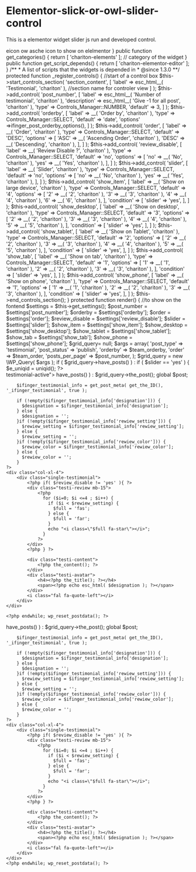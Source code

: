 # Elementor-slick-or-owl-slider-control
This is a elementor widget slider js run and developed control.

<?php
namespace Chariton\Widgets;

use Elementor\Widget_Base;
use Elementor\Controls_Manager;
use Elementor\Group_Control_Image_Size;
use Elementor\Group_Control_Typography;
use Elementor\Utils;


if ( ! defined( 'ABSPATH' ) ) exit; // Exit if accessed directly

/**
 * Elementor Style for header
 *
 *
 * @since 1.0.0
 */

class Testimonial extends Widget_Base {   //this name is added to plugin.php of the root folder

	public function get_name() {
		return 'section-testimonial';
	}

	public function get_title() {
		return 'Testimonial';   // title to show on elementor
	}

	public function get_icon() {
		return 'fal fa-quote-left';    //   eicon-posts-ticker-> eicon ow asche icon to show on elelmentor
	}

	public function get_categories() {
		return [ 'chariton-elements' ];    // category of the widget
	}
     public function get_script_depends() {
		return [ 'chariton-elementor-editor' ];
	}

	/**
	 * A list of scripts that the widgets is depended in
	 * @since 1.3.0
	 **/
protected function _register_controls() {
		
	//start of a control box
		$this->start_controls_section(
			'section_content',
			[
				'label' => esc_html__( 'Testimonial', 'chariton' ),   //section name for controler view
			]
		);
	
		$this->add_control(
			'post_number',
			[
				'label' => esc_html__( 'Number of testimonial', 'chariton' ),
				'description' => esc_html__( 'Give -1 for all post', 'chariton' ),
				'type' => Controls_Manager::NUMBER,
				'default' => 3,
			]
		);
		$this->add_control(
			'orderby',
			[
				'label' => __( 'Order by', 'chariton' ),
				'type' => Controls_Manager::SELECT,
				'default' => 'date',
				'options' =>ifinger_post_orderby_options(),
			]
		);
		$this->add_control(
			'order',
			[
				'label' => __( 'Order', 'chariton' ),
				'type' => Controls_Manager::SELECT,
				'default' => 'DESC',
				'options' => [
					'ASC' => __( 'Ascending Order', 'chariton' ),
					'DESC' => __( 'Descending', 'chariton' ),
				],
			]
		);

		$this->add_control(
			  'review_disable',
			  [
			     'label'       => __( 'Review Disable ?', 'chariton' ),
			     'type' => Controls_Manager::SELECT,
			     'default' => 'no',
			     'options' => [
			     	'no' => __( 'No', 'chariton' ),
			     	'yes'  => __( 'Yes', 'chariton' ),
			     ],
			  ]
		);


		$this->add_control(
			  'slider',
			  [
			     'label'       => __( 'Slider', 'chariton' ),
			     'type' => Controls_Manager::SELECT,
			     'default' => 'no',
			     'options' => [
			     	'no' => __( 'No', 'chariton' ),
			     	'yes'  => __( 'Yes', 'chariton' ),
			     ],
			  ]
		);

		$this->add_control(
			'show_item',
			[
			    'label'       => __( 'Show on large device', 'chariton' ),
			    'type' => Controls_Manager::SELECT,
			    'default' => '4',
			    'options' => [
			     	'2'  => __( '2', 'chariton' ),
			     	'3' => __( '3', 'chariton' ),
			     	'4' => __( '4', 'chariton' ),
			     	'6' => __( '6', 'chariton' ),
			    ],
			    'condition' => [
					'slider' => 'yes',
				],
			]
		);
		$this->add_control(
			'show_desktop',
			[
			    'label'       => __( 'Show on desktop', 'chariton' ),
			    'type' => Controls_Manager::SELECT,
			    'default' => '3',
			    'options' => [
			     	'2'  => __( '2', 'chariton' ),
			     	'3' => __( '3', 'chariton' ),
			     	'4' => __( '4', 'chariton' ),
			     	'5' => __( '5', 'chariton' ),
			    ],
			    'condition' => [
					'slider' => 'yes',
				],
			]
		);
		$this->add_control(
			'show_tablet',
			[
			    'label'       => __( 'Show on Tablet', 'chariton' ),
			    'type' => Controls_Manager::SELECT,
			    'default' => '2',
			    'options' => [
			     	'2'  => __( '2', 'chariton' ),
			     	'3' => __( '3', 'chariton' ),
			     	'4' => __( '4', 'chariton' ),
			     	'5' => __( '5', 'chariton' ),
			    ],
			    'condition' => [
					'slider' => 'yes',
				],
			]
		);
		$this->add_control(
			'show_tab',
			[
			    'label'       => __( 'Show on tab', 'chariton' ),
			    'type' => Controls_Manager::SELECT,
			    'default' => '1',
			    'options' => [
			     	'1'  => __( '1', 'chariton' ),
			     	'2'  => __( '2', 'chariton' ),
			     	'3' => __( '3', 'chariton' ),
			    ],
			    'condition' => [
					'slider' => 'yes',
				],
			]
		);
		$this->add_control(
			'show_phone',
			[
			    'label'       => __( 'Show on phone', 'chariton' ),
			    'type' => Controls_Manager::SELECT,
			    'default' => '1',
			    'options' => [
			     	'1' => __( '1', 'chariton' ),
			     	'2' => __( '2', 'chariton' ),
			     	'3' => __( '3', 'chariton' ),
			    ],
			    'condition' => [
					'slider' => 'yes',
				],
			]
		);

		$this->end_controls_section();
	}


	protected function render() {				//to show on the fontend 
		$settings = $this->get_settings();

		$post_number = $settings['post_number'];
		$orderby = $settings['orderby'];
		$order = $settings['order'];

		$review_disable = $settings['review_disable'];
		$slider = $settings['slider'];
		$show_item = $settings['show_item'];
		$show_desktop = $settings['show_desktop'];
		$show_tablet = $settings['show_tablet'];
		$show_tab = $settings['show_tab'];
		$show_phone = $settings['show_phone'];


		$grid_query= null;
	    $args = array(
	       'post_type'      => 'testimonial',
	       'post_status'    => 'publish',
	       'orderby' => $team_orderby,
	       'order' => $team_order,
	       'posts_per_page' => $post_number,
	    );
		 
		$grid_query = new \WP_Query( $args );

		if ( $grid_query->have_posts() ) : 


	if ( $slider == 'yes' ) {

		$e_uniqid     = uniqid();
?>

<script type="text/javascript">
    jQuery(document).ready(function(){

		// testimonial-active
		jQuery(<?php echo "'.testi-slider-$e_uniqid'"; ?>).slick({
		  dots: false,
		  infinite: true,
		  speed: 600,
		  prevArrow: '<button type="button" class="slick-prev"><i class="far fa-angle-left"></i></button>',
		  nextArrow: '<button type="button" class="slick-next"><i class="far fa-angle-right"></i></button>',
		  arrows: true,
		  centerMode: true,
		  centerPadding: '145px',
		  slidesToShow: <?php echo esc_attr( $show_item ); ?>,
		  slidesToScroll: 1,
		  responsive: [
		    {
		      breakpoint: 1700,
		      settings: {
		        slidesToShow: <?php echo esc_attr( $show_desktop ); ?>,
				slidesToScroll: 1,
				centerPadding: '200px',
		      }
		    },
		    {
		      breakpoint: 1500,
		      settings: {
		        slidesToShow: <?php echo esc_attr( $show_tablet ); ?>,
				slidesToScroll: 1,
				centerPadding: '260px',
		      }
		    },
		    {
		      breakpoint: 1200,
		      settings: {
		        slidesToShow: <?php echo esc_attr( $show_tab ); ?>,
				slidesToScroll: 1,
				centerPadding: '100px',
		      }
		    },
		    {
		      breakpoint: 992,
		      settings: {
		        slidesToShow: <?php echo esc_attr( $show_tab ); ?>,
				slidesToScroll: 1,
				centerPadding: '0px',
		      }
		    },
		    {
		      breakpoint: 767,
		      settings: {
		        slidesToShow: <?php echo esc_attr( $show_phone ); ?>,
		        slidesToScroll: 1,
				arrows: false,
				centerPadding: '100px',
		      }
		    },
		    {
		      breakpoint: 575,
		      settings: {
		        slidesToShow: <?php echo esc_attr( $show_phone ); ?>,
		        slidesToScroll: 1,
				arrows: false,
				centerPadding: '0px',
		      }
		    },
		  ]
		});

    });
</script> 

<div class="row <?php echo "testi-slider-$e_uniqid"; ?> testimonial-active">
	<?php while ( $grid_query->have_posts() ) : $grid_query->the_post(); global $post; 

	    $ifinger_testimonial_info = get_post_meta( get_the_ID(), '_ifinger_testimonial', true );

	    if (!empty($ifinger_testimonial_info['designation'])) {
	      $designation = $ifinger_testimonial_info['designation'];
	    } else {
	      $designation = '';
	    }if (!empty($ifinger_testimonial_info['rewiew_setting'])) {
	      $rewiew_setting = $ifinger_testimonial_info['rewiew_setting'];
	    } else {
	      $rewiew_setting = '';
	    }if (!empty($ifinger_testimonial_info['rewiew_color'])) {
	      $rewiew_color = $ifinger_testimonial_info['rewiew_color'];
	    } else {
	      $rewiew_color = '';
	    }
  	?>
    <div class="col-xl-4">
        <div class="single-testimonial">
            <?php if( $review_disable != 'yes' ){ ?>
      		<div class="testi-review mb-15">
      			<?php 
      			  for ($i=0; $i <=4 ; $i++) {
      			    if ($i < $rewiew_setting) {
      			      $full = 'fas';
      			    } else {
      			      $full = 'far';
      			    }
      			    echo "<i class=\"$full fa-star\"></i>";
      			  }
      			?>
      		</div>
          	<?php } ?>

            <div class="testi-content">
                <?php the_content(); ?>
            </div>
            <div class="testi-avatar">
                <h4><?php the_title(); ?></h4>
                <span><?php echo esc_html( $designation ); ?></span>
            </div>
            <i class="fal fa-quote-left"></i>
        </div>
    </div>

    <?php endwhile; wp_reset_postdata(); ?>
</div>

<?php } else { ?>

<div class="row testimonial-grid">
	<?php while ( $grid_query->have_posts() ) : $grid_query->the_post(); global $post; 

	    $ifinger_testimonial_info = get_post_meta( get_the_ID(), '_ifinger_testimonial', true );

	    if (!empty($ifinger_testimonial_info['designation'])) {
	      $designation = $ifinger_testimonial_info['designation'];
	    } else {
	      $designation = '';
	    }if (!empty($ifinger_testimonial_info['rewiew_setting'])) {
	      $rewiew_setting = $ifinger_testimonial_info['rewiew_setting'];
	    } else {
	      $rewiew_setting = '';
	    }if (!empty($ifinger_testimonial_info['rewiew_color'])) {
	      $rewiew_color = $ifinger_testimonial_info['rewiew_color'];
	    } else {
	      $rewiew_color = '';
	    }
  	?>
    <div class="col-xl-4">
        <div class="single-testimonial">
            <?php if( $review_disable != 'yes' ){ ?>
      		<div class="testi-review mb-15">
      			<?php 
      			  for ($i=0; $i <=4 ; $i++) {
      			    if ($i < $rewiew_setting) {
      			      $full = 'fas';
      			    } else {
      			      $full = 'far';
      			    }
      			    echo "<i class=\"$full fa-star\"></i>";
      			  }
      			?>
      		</div>
          	<?php } ?>

            <div class="testi-content">
                <?php the_content(); ?>
            </div>
            <div class="testi-avatar">
                <h4><?php the_title(); ?></h4>
                <span><?php echo esc_html( $designation ); ?></span>
            </div>
            <i class="fal fa-quote-left"></i>
        </div>
    </div>
    <?php endwhile; wp_reset_postdata(); ?>
</div>

<?php } endif;   //main if end

	}

}
